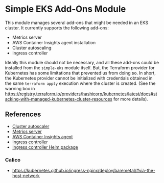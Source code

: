 # Simple EKS Add-Ons Module

This module manages several add-ons that might be needed in an EKS cluster. It currently supports the following add-ons:

- Metrics server
- AWS Container Insights agent installation
- Cluster autoscaling
- Ingress controller

Ideally this module should not be necessary, and all these add-ons could be installed from the `simple-eks` module itself. But, the Terraform provider for Kubernetes has some limitations that prevented us from doing so. In short, the Kubernetes provider cannot be initialized with credentials obtained in the same `terraform apply` execution where the cluster is created. (See the warning box in https://registry.terraform.io/providers/hashicorp/kubernetes/latest/docs#stacking-with-managed-kubernetes-cluster-resources for more details).

## References

- [Cluster autoscaler](https://docs.aws.amazon.com/eks/latest/userguide/cluster-autoscaler.html)
- [Metrics server](https://docs.aws.amazon.com/eks/latest/userguide/metrics-server.html)
- [AWS Container Insights agent](https://docs.aws.amazon.com/AmazonCloudWatch/latest/monitoring/deploy-container-insights-EKS.html)
- [Ingress controller](https://github.com/kubernetes/ingress-nginx)
- [Ingress controller Helm package](https://kubernetes.github.io/ingress-nginx/deploy/#using-helm)

### Calico

- https://kubernetes.github.io/ingress-nginx/deploy/baremetal/#via-the-host-network
